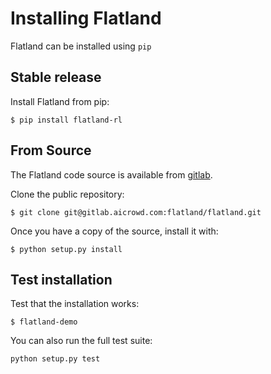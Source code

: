 Installing Flatland
===

Flatland can be installed using `pip`

Stable release
---

Install Flatland from pip:

```console
$ pip install flatland-rl
```
From Source
---

The Flatland code source is available from [gitlab](https://gitlab.aicrowd.com/flatland/flatland).

Clone the public repository:

```console
$ git clone git@gitlab.aicrowd.com:flatland/flatland.git
```

Once you have a copy of the source, install it with:

```console
$ python setup.py install
```

Test installation
---

Test that the installation works:

```console
$ flatland-demo
```

You can also run the full test suite:

```console
python setup.py test
```

